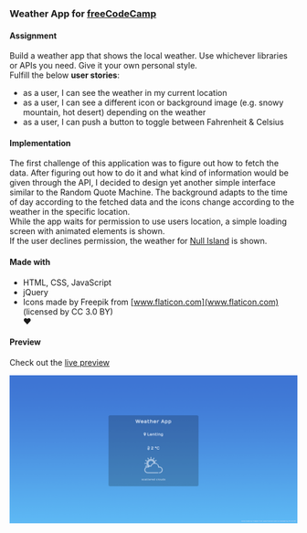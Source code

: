 ### Weather App for [freeCodeCamp](https://www.freecodecamp.org/challenges/show-the-local-weather)

#### Assignment
Build a weather app that shows the local weather. Use whichever libraries or APIs you need. Give it your own personal style.  
Fulfill the below **user stories**:
- as a user, I can see the weather in my current location  
- as a user, I can see a different icon or background image (e.g. snowy mountain, hot desert) depending on the weather  
- as a user, I can push a button to toggle between Fahrenheit & Celsius

#### Implementation
The first challenge of this application was to figure out how to fetch the data. After figuring out how to do it and what kind of information would be given through the API, I decided to design yet another simple interface similar to the Random Quote Machine. The background adapts to the time of day according to the fetched data and the icons change according to the weather in the specific location.  
While the app waits for permission to use users location, a simple loading screen with animated elements is shown.  
If the user declines permission, the weather for [Null Island](https://en.wikipedia.org/wiki/Null_Island) is shown.

#### Made with
- HTML, CSS, JavaScript  
- jQuery  
- Icons made by Freepik from [www.flaticon.com](www.flaticon.com) (licensed by CC 3.0 BY)  
♥

#### Preview

Check out the [live preview](https://miffili.github.io/freeCodeCamp/FED-weatherapp)

![Screenshot of the Weather App for freeCodeCamp](https://raw.githubusercontent.com/Miffili/freeCodeCamp/b56a6fbfb9cc5618366201a7053e0d5207332d3b/FED-weatherapp/preview/Weather%20App.png "Screenshot of the Weather App for freeCodeCamp")

